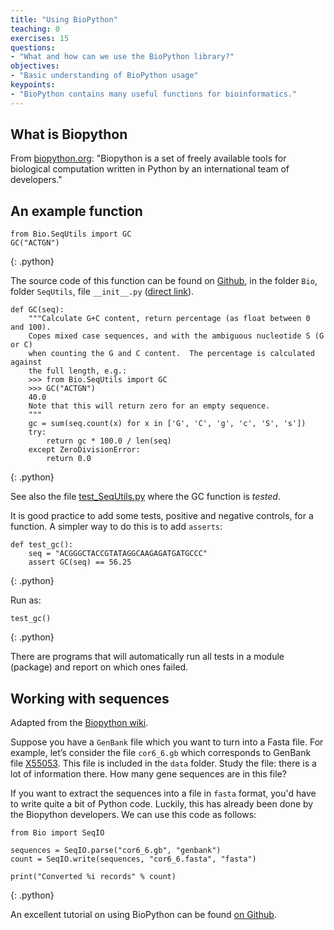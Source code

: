 ```yaml
---
title: "Using BioPython"
teaching: 0
exercises: 15
questions:
- "What and how can we use the BioPython library?"
objectives:
- "Basic understanding of BioPython usage"
keypoints:
- "BioPython contains many useful functions for bioinformatics."
---
```


## What is Biopython

From [biopython.org](https://biopython.org): "Biopython is a set of freely available tools for biological computation written in Python by an international team of developers."


## An example function
~~~
from Bio.SeqUtils import GC
GC("ACTGN")
~~~
{: .python}

The source code of this function can be found on [Github](https://github.com/biopython/biopython/), in the folder `Bio`, folder `SeqUtils`, file `__init__.py` ([direct link](https://github.com/biopython/biopython/blob/master/Bio/SeqUtils/__init__.py)).

~~~
def GC(seq):
    """Calculate G+C content, return percentage (as float between 0 and 100).
    Copes mixed case sequences, and with the ambiguous nucleotide S (G or C)
    when counting the G and C content.  The percentage is calculated against
    the full length, e.g.:
    >>> from Bio.SeqUtils import GC
    >>> GC("ACTGN")
    40.0
    Note that this will return zero for an empty sequence.
    """
    gc = sum(seq.count(x) for x in ['G', 'C', 'g', 'c', 'S', 's'])
    try:
        return gc * 100.0 / len(seq)
    except ZeroDivisionError:
        return 0.0
~~~
{: .python}


See also the file [test_SeqUtils.py](https://github.com/biopython/biopython/blob/master/Tests/test_SeqUtils.py#L139) where the GC function is *tested*.

It is good practice to add some tests, positive and negative controls, for a function. A simpler way to do this is to add `asserts`:

~~~
def test_gc():
    seq = "ACGGGCTACCGTATAGGCAAGAGATGATGCCC"
    assert GC(seq) == 56.25
~~~
{: .python}

Run as:

~~~
test_gc()
~~~
{: .python}

There are programs that will automatically run all tests in a module (package) and report on which ones failed.

## Working with sequences

Adapted from the [Biopython wiki](https://biopython.org/wiki/Converting_sequence_files).

Suppose you have a `GenBank` file which you want to turn into a Fasta file. For example, let’s consider the file `cor6_6.gb` which corresponds to GenBank file [X55053](https://www.ncbi.nlm.nih.gov/nuccore/X55053). This file is included in the `data` folder. Study the file: there is a lot of information there. How many gene sequences are in this file?

If you want to extract the sequences into a file in `fasta` format, you'd have to write quite a bit of Python code. Luckily, this has already been done by the Biopython developers. We can use this code as follows:

~~~
from Bio import SeqIO

sequences = SeqIO.parse("cor6_6.gb", "genbank")
count = SeqIO.write(sequences, "cor6_6.fasta", "fasta")

print("Converted %i records" % count)
~~~
{: .python}

An excellent tutorial on using BioPython can be found [on Github](https://github.com/peterjc/biopython_workshop).
